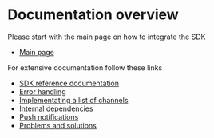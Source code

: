 # Documentation overview

Please start with the main page on how to integrate the SDK
* [Main page](../README.md)

For extensive documentation follow these links
* [SDK reference documentation](./sdk_reference_documentation/)
* [Error handling](./error_handling.md)
* [Implementating a list of channels](./list_of_channels.md)
* [Internal dependencies](./internal_dependencies.md)
* [Push notifications](./push_notifications.md)
* [Problems and solutions](./problems_and_solutions.md)
